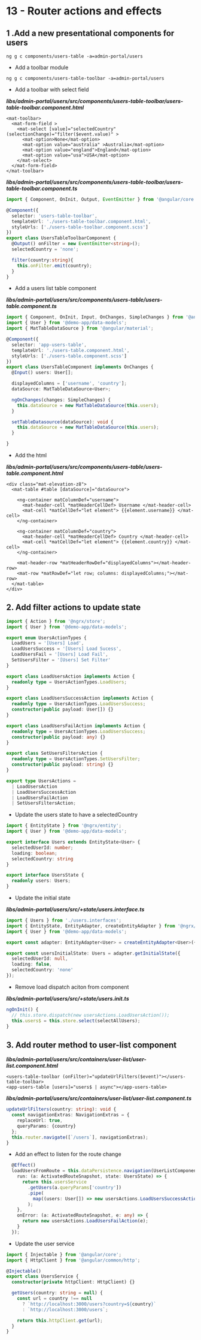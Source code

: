 # 13 - Router actions and effects

## 1 .Add a new presentational components for users

```text
ng g c components/users-table -a=admin-portal/users
```

* Add a toolbar module

```text
ng g c components/users-table-toolbar -a=admin-portal/users
```

* Add a toolbar with select field

_**libs/admin-portal/users/src/components/users-table-toolbar/users-table-toolbar.component.html**_

```markup
<mat-toolbar>
  <mat-form-field >
    <mat-select [value]="selectedCountry" (selectionChange)="filter($event.value)" >
      <mat-option>None</mat-option>
      <mat-option value="australia" >Australia</mat-option>
      <mat-option value="england">England</mat-option>
      <mat-option value="usa">USA</mat-option>
    </mat-select>
  </mat-form-field>
</mat-toolbar>
```

_**libs/admin-portal/users/src/components/users-table-toolbar/users-table-toolbar.component.ts**_

```typescript
import { Component, OnInit, Output, EventEmitter } from '@angular/core';

@Component({
  selector: 'users-table-toolbar',
  templateUrl: './users-table-toolbar.component.html',
  styleUrls: ['./users-table-toolbar.component.scss']
})
export class UsersTableToolbarComponent {
  @Output() onFilter = new EventEmitter<string>();
  selectedCountry = 'none';

  filter(country:string){
    this.onFilter.emit(country);
  }
}
```

* Add a users list table component

_**libs/admin-portal/users/src/components/users-table/users-table.component.ts**_

```typescript
import { Component, OnInit, Input, OnChanges, SimpleChanges } from '@angular/core';
import { User } from '@demo-app/data-models';
import { MatTableDataSource } from '@angular/material';

@Component({
  selector: 'app-users-table',
  templateUrl: './users-table.component.html',
  styleUrls: ['./users-table.component.scss']
})
export class UsersTableComponent implements OnChanges {
  @Input() users: User[];

  displayedColumns = ['username', 'country'];
  dataSource: MatTableDataSource<User>;

  ngOnChanges(changes: SimpleChanges) {
    this.dataSource = new MatTableDataSource(this.users);
  }

  setTableDatasource(dataSource): void {
    this.dataSource = new MatTableDataSource(this.users);
  }

}
```

* Add the html

_**libs/admin-portal/users/src/components/users-table/users-table.component.html**_

```markup
<div class="mat-elevation-z8">
  <mat-table #table [dataSource]="dataSource">

    <ng-container matColumnDef="username">
      <mat-header-cell *matHeaderCellDef> Username </mat-header-cell>
      <mat-cell *matCellDef="let element"> {{element.username}} </mat-cell>
    </ng-container>

    <ng-container matColumnDef="country">
      <mat-header-cell *matHeaderCellDef> Country </mat-header-cell>
      <mat-cell *matCellDef="let element"> {{element.country}} </mat-cell>
    </ng-container>

    <mat-header-row *matHeaderRowDef="displayedColumns"></mat-header-row>
    <mat-row *matRowDef="let row; columns: displayedColumns;"></mat-row>
  </mat-table>
</div>
```

## 2. Add filter actions to update state

```typescript
import { Action } from '@ngrx/store';
import { User } from '@demo-app/data-models';

export enum UsersActionTypes {
  LoadUsers = '[Users] Load',
  LoadUsersSuccess = '[Users] Load Sucess',
  LoadUsersFail = '[Users] Load Fail',
  SetUsersFilter = '[Users] Set Filter'
}

export class LoadUsersAction implements Action {
  readonly type = UsersActionTypes.LoadUsers;
}

export class LoadUsersSuccessAction implements Action {
  readonly type = UsersActionTypes.LoadUsersSuccess;
  constructor(public payload: User[]) {}
}

export class LoadUsersFailAction implements Action {
  readonly type = UsersActionTypes.LoadUsersSuccess;
  constructor(public payload: any) {}
}

export class SetUsersFiltersAction {
  readonly type = UsersActionTypes.SetUsersFilter;
  constructor(public payload: string) {}
}

export type UsersActions =
  | LoadUsersAction
  | LoadUsersSuccessAction
  | LoadUsersFailAction
  | SetUsersFiltersAction;
```

* Update the users state to have a selectedCountry 

```typescript
import { EntityState } from '@ngrx/entity';
import { User } from '@demo-app/data-models';

export interface Users extends EntityState<User> {
  selectedUserId: number;
  loading: boolean;
  selectedCountry: string
}

export interface UsersState {
  readonly users: Users;
}
```

* Update the initial state

_**libs/admin-portal/users/src/+state/users.interface.ts**_

```typescript
import { Users } from './users.interfaces';
import { EntityState, EntityAdapter, createEntityAdapter } from '@ngrx/entity';
import { User } from '@demo-app/data-models';

export const adapter: EntityAdapter<User> = createEntityAdapter<User>({});

export const usersInitialState: Users = adapter.getInitialState({
  selectedUserId: null,
  loading: false,
  selectedCountry: 'none'
});
```

* Remove load dispatch aciton from component

_**libs/admin-portal/users/src/+state/users.init.ts**_

```typescript
ngOnInit() {
  // this.store.dispatch(new usersActions.LoadUsersAction());
  this.users$ = this.store.select(selectAllUsers);
}
```

## 3. Add router method to user-list component

_**libs/admin-portal/users/src/containers/user-list/user-list.component.html**_

```text
<users-table-toolbar (onFilter)="updateUrlFilters($event)"></users-table-toolbar>
<app-users-table [users]="users$ | async"></app-users-table>
```

_**libs/admin-portal/users/src/containers/user-list/user-list.component.ts**_

```typescript
updateUrlFilters(country: string): void {
  const navigationExtras: NavigationExtras = {
    replaceUrl: true,
    queryParams: {country}
  };
  this.router.navigate([`/users`], navigationExtras);
}
```

* Add an effect to listen for the route change

```typescript
  @Effect()
  loadUsersFromRoute = this.dataPersistence.navigation(UserListComponent, {
    run: (a: ActivatedRouteSnapshot, state: UsersState) => {
      return this.usersService
        .getUsers(a.queryParams['country'])
        .pipe(
          map((users: User[]) => new usersActions.LoadUsersSuccessAction(users))
        );
    },
    onError: (a: ActivatedRouteSnapshot, e: any) => {
      return new usersActions.LoadUsersFailAction(e);
    }
  });
```

* Update the user service

```typescript
import { Injectable } from '@angular/core';
import { HttpClient } from '@angular/common/http';

@Injectable()
export class UsersService {
  constructor(private httpClient: HttpClient) {}

  getUsers(country: string = null) {
    const url = country !== null
      ? `http://localhost:3000/users?country=${country}`
      : `http://localhost:3000/users`;

    return this.httpClient.get(url);
  }
}
```

